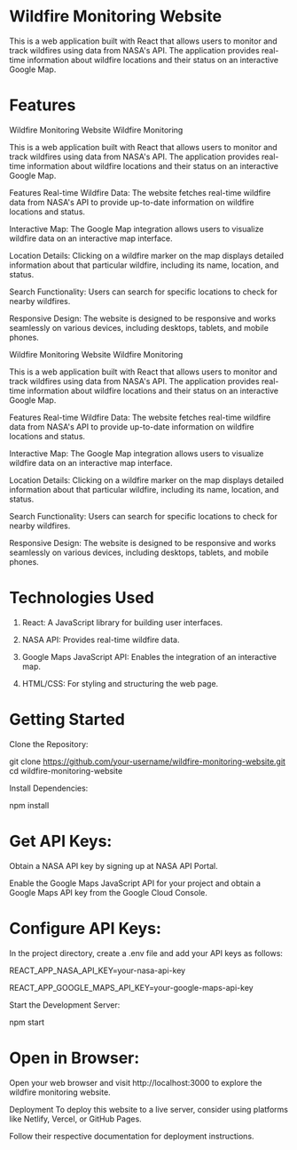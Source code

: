 # Wildfire Monitoring Website

This is a web application built with React that allows users to monitor and track wildfires using data from NASA's API.
The application provides real-time information about wildfire locations and their status on an interactive Google Map.

# Features


Wildfire Monitoring Website
Wildfire Monitoring

This is a web application built with React that allows users to monitor and track wildfires using data from NASA's API. The application provides real-time information about wildfire locations and their status on an interactive Google Map.

Features
Real-time Wildfire Data: The website fetches real-time wildfire data from NASA's API to provide up-to-date information on wildfire locations and status.

Interactive Map: The Google Map integration allows users to visualize wildfire data on an interactive map interface.

Location Details: Clicking on a wildfire marker on the map displays detailed information about that particular wildfire, including its name, location, and status.

Search Functionality: Users can search for specific locations to check for nearby wildfires.

Responsive Design: The website is designed to be responsive and works seamlessly on various devices, including desktops, tablets, and mobile phones.


Wildfire Monitoring Website
Wildfire Monitoring

This is a web application built with React that allows users to monitor and track wildfires using data from NASA's API. The application provides real-time information about wildfire locations and their status on an interactive Google Map.

Features
Real-time Wildfire Data: The website fetches real-time wildfire data from NASA's API to provide up-to-date information on wildfire locations and status.

Interactive Map: The Google Map integration allows users to visualize wildfire data on an interactive map interface.

Location Details: Clicking on a wildfire marker on the map displays detailed information about that particular wildfire, including its name, location, and status.

Search Functionality: Users can search for specific locations to check for nearby wildfires.

Responsive Design: The website is designed to be responsive and works seamlessly on various devices, including desktops, tablets, and mobile phones.

# Technologies Used

1. React: A JavaScript library for building user interfaces.

2.  NASA API: Provides real-time wildfire data.

3.  Google Maps JavaScript API: Enables the integration of an interactive map.

4.  HTML/CSS: For styling and structuring the web page.

# Getting Started

 Clone the Repository:

git clone https://github.com/your-username/wildfire-monitoring-website.git
cd wildfire-monitoring-website

 Install Dependencies:

npm install

# Get API Keys:

Obtain a NASA API key by signing up at NASA API Portal.

Enable the Google Maps JavaScript API for your project and obtain a Google Maps API key from the Google Cloud Console.

# Configure API Keys:

In the project directory, create a .env file and add your API keys as follows:

REACT_APP_NASA_API_KEY=your-nasa-api-key

REACT_APP_GOOGLE_MAPS_API_KEY=your-google-maps-api-key

Start the Development Server:

npm start

# Open in Browser:

Open your web browser and visit http://localhost:3000 to explore the wildfire monitoring website.

Deployment
To deploy this website to a live server, consider using platforms like Netlify, Vercel, or GitHub Pages.

Follow their respective documentation for deployment instructions.

